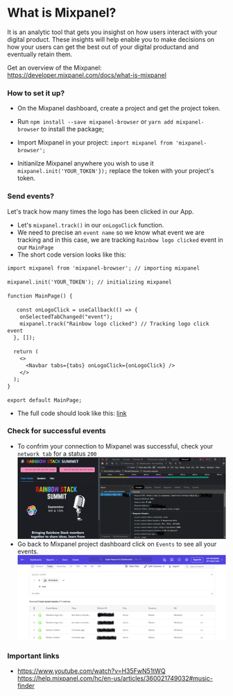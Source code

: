 # What is Mixpanel?
It is an analytic tool that gets you insighst on how users interact with your digital product. These insights will help enable you to make decisions on how your users can get the best out of your digital productand and eventually retain them.

Get an overview of the Mixpanel: https://developer.mixpanel.com/docs/what-is-mixpanel 

### How to set it up?

- On the Mixpanel dashboard, create a project and get the project token.

- Run `npm install --save mixpanel-browser` or `yarn add mixpanel-browser` to install the package;

- Import Mixpanel in your project: `import mixpanel from 'mixpanel-browser';`

- Initianilze Mixpanel anywhere you wish to use it `mixpanel.init('YOUR_TOKEN'});` replace the token with your project's token.

### Send events?
Let's track how many times the logo has been clicked in our App.

- Let's `mixpanel.track()` in our `onLogoClick` function.
- We need to precise an `event name` so we know what event we are tracking and in this case, we are tracking `Rainbow logo clicked` event in our `MainPage`
- The short code version looks like this:

``` 
import mixpanel from 'mixpanel-browser'; // importing mixpanel

mixpanel.init('YOUR_TOKEN'); // initializing mixpanel

function MainPage() {

   const onLogoClick = useCallback(() => {
    onSelectedTabChanged("event");
    mixpanel.track("Rainbow logo clicked") // Tracking logo click event
  }, []);

  return (
    <>
      <Navbar tabs={tabs} onLogoClick={onLogoClick} />
    </>
  );
}

export default MainPage;

```
- The full code should look like this: [link](../src/components/MainPage.jsx)

### Check for successful events
- To confrim your connection to Mixpanel was successful, check your `network tab` for a status `200`
![network tab 200 code](../src/images/networktab200.png)
- Go back to Mixpanel project dashboard click on `Events` to see all your events.
![mixpanel event dashboard](../src/images/mixpaneleventdashboard.png)

### Important links
- https://www.youtube.com/watch?v=H35FwN51tWQ
https://help.mixpanel.com/hc/en-us/articles/360021749032#music-finder 

